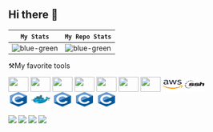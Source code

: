 ## Hi there 👋

[blue-green]: https://github-readme-stats.vercel.app/api?username=Tesla-Sec&show_icons=true&hide=contribs,prs&cache_seconds=86400&theme=blue-green
[blue-green_repo]: https://github-readme-stats.vercel.app/api/pin/?username=Tesla-Sec&repo=github-readme-stats&cache_seconds=86400&theme=blue-green

| `My Stats`| `My Repo Stats`| 
| :--: | :--: |
|![blue-green][blue-green]|![blue-green][blue-green_repo]|
⚒️My favorite tools
<div style="display: inline_block">
  <img align="center" height="30" width="40" src="https://blackarch.org/images/logo/ba-logo.png">
  <img align="center" height="30" width="40" src="https://www.kali.org/images/kali-logo.svg">
  <img align="center" height="30" width="40" src="https://www.kali.org/images/tool-logo-sqlmap.svg">
  <img align="center" height="30" width="40" src="https://www.kali.org/images/tool-logo-metasploit.svg">
  <img align="center" height="30" width="40" src="https://www.kali.org/images/tool-logo-nmap.svg">
  <img align="center" height="30" width="40" src="https://www.kali.org/images/tool-logo-burp.svg">
  <img align="center" height="30" width="40" src="https://www.kali.org/images/tool-logo-wireshark.svg">
  <img align="center" height="30" width="40" src="https://raw.githubusercontent.com/devicons/devicon/refs/heads/master/icons/amazonwebservices/amazonwebservices-original-wordmark.svg">
  <img align="center" height="30" width="40" src="https://raw.githubusercontent.com/devicons/devicon/refs/heads/master/icons/ssh/ssh-original-wordmark.svg">
</div>

<div style="display: inline_block">
  <img align="center" height="30" width="40" src="https://raw.githubusercontent.com/devicons/devicon/refs/heads/master/icons/c/c-original.svg">
  <img align="center" height="30" width="40" src="https://raw.githubusercontent.com/devicons/devicon/refs/heads/master/icons/docker/docker-original.svg">
  <img align="center" height="30" width="40" src="https://raw.githubusercontent.com/devicons/devicon/refs/heads/master/icons/c/c-original.svg">
  <img align="center" height="30" width="40" src="https://raw.githubusercontent.com/devicons/devicon/refs/heads/master/icons/c/c-original.svg">
  <img align="center" height="30" width="40" src="https://raw.githubusercontent.com/devicons/devicon/refs/heads/master/icons/c/c-original.svg">
</div>
<br>
<div> 
  <a href="https://ringzer0ctf.com/profile/51253" target="_blank"><img src="https://ringzer0ctf.com/images/logo.png" height="30" target="_blank"></a>
  <a href="https://discord.com/users/393929773740457987" target="_blank"><img src="https://cdn.prod.website-files.com/6257adef93867e50d84d30e2/6257d23c5fb25be7e0b6e220_Open%20Source%20Projects%20_%20Discord-7.svg" height="30" target="_blank"></a> 
  <a href = "mailto:nicolas.herculano2004@gmail.com"><img src="https://ssl.gstatic.com/ui/v1/icons/mail/rfr/logo_gmail_lockup_dark_1x_r5.png" height="30" target="_blank"></a>
  <a href="https://www.linkedin.com/in/nicolas-herculano" target="_blank"><img src="https://images.ctfassets.net/h6ufgtwb6nv1/5lHIgLTzfLWN0rHbv4SlVZ/f6463b137d7b1c156c641b090393e04b/LinkedIn_logo_initials.png" height="30" target="_blank"></a> 
  
</div>
<!--
**Tesla-Sec/Tesla-Sec** is a ✨ _special_ ✨ repository because its `README.md` (this file) appears on your GitHub profile.

Here are some ideas to get you started:

- 🔭 I’m currently working on ...
- 🌱 I’m currently learning ...
- 👯 I’m looking to collaborate on ...
- 🤔 I’m looking for help with ...
- 💬 Ask me about ...
- 📫 How to reach me: ...
- 😄 Pronouns: ...
- ⚡ Fun fact: ...
-->
